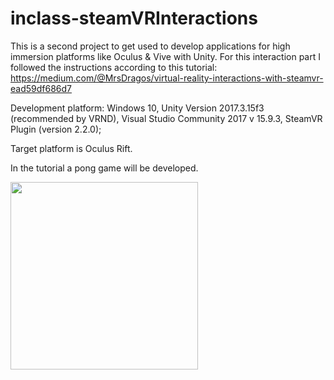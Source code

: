 # inclass-steamVRInteractions

This is a second project to get used to develop applications for high immersion platforms like Oculus & Vive with Unity. 
For this interaction part I followed the instructions according to this tutorial: https://medium.com/@MrsDragos/virtual-reality-interactions-with-steamvr-ead59df686d7

Development platform: Windows 10, Unity Version 2017.3.15f3 (recommended by VRND), 
Visual Studio Community 2017 v 15.9.3, SteamVR Plugin (version 2.2.0); 

Target platform is Oculus Rift. 

In the tutorial a pong game will be developed. 


<div>
<img src = "./Screenshots/SketchVRinteractonPingPong.jpg" width = "300">
</div>